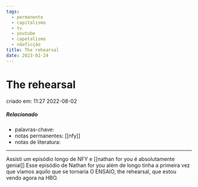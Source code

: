 ```yaml
---
tags:
  - permanente
  - capitalismo
  - tv
  - youtube
  - capetalismo
  - nãoficção
title: The rehearsal
date: 2023-02-24
---
```

# The rehearsal
criado em: 11:27 2022-08-02

##### Relacionado
- palavras-chave:  
- notas permanentes: [[nfy]]
- notas de literatura: 

---

Assisti um episódio longo de NFY e [[nathan for you é absolutamente genial]]
Esse episódio de Nathan for you além de longo tinha a primeira vez que víamos aquilo que se tornaria O ENSAIO, the rehearsal, que estou vendo agora na HBO.